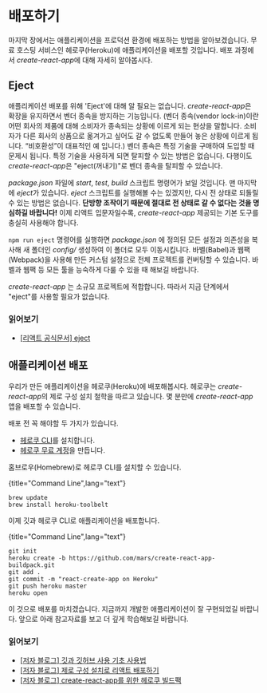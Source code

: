 # 배포하기

마지막 장에서는 애플리케이션을 프로덕션 환경에 배포하는 방법을 알아보겠습니다. 무료 호스팅 서비스인 헤로쿠(Heroku)에 애플리케이션을 배포할 것입니다. 배포 과정에서 *create-react-app*에 대해 자세히 알아봅시다.

## Eject

애플리케이션 배포를 위해 'Eject'에 대해 알 필요는 없습니다. *create-react-app*은 확장을 유지하면서 벤더 종속을 방지하는 기능입니다. (벤더 종속(vendor lock-in)이란 어떤 회사의 제품에 대해 소비자가 종속되는 상황에 이르게 되는 현상을 말합니다. 소비자가 다른 회사의 상품으로 옮겨가고 싶어도 갈 수 없도록 만들어 놓은 상황에 이르게 됩니다. “비호환성”이 대표적인 예 입니다.)  벤더 종속은 특정 기술을 구매하여 도입할 때 문제시 됩니다. 특정 기술을 사용하게 되면 탈피할 수 있는 방법은 없습니다. 다행이도 *create-react-app*은 "eject(꺼내기)"로 벤더 종속을 탈피할 수 있습니다.

*package.json* 파일에 *start*, *test*, *build* 스크립트 명령어가 보일 것입니다. 맨 마지막에 *eject*가 있습니다. *eject* 스크립트를 실행해볼 수는 있겠지만, 다시 전 상태로 되돌릴 수 있는 방법은 없습니다. **단방향 조작이기 때문에 절대로 전 상태로 갈 수 없다는 것을 명심하길 바랍니다!** 이제 리액트 입문자일수록, *create-react-app* 제공되는 기본 도구를 충실히 사용해야 합니다. 

`npm run eject` 명령어를 실행하면  *package.json* 에 정의된 모든 설정과 의존성을 복사해 새 폴더인 *config/* 생성하여 이 폴더로 모두 이동시킵니다. 바벨(Babel)과 웹팩(Webpack)을 사용해 만든 커스텀 설정으로 전체 프로젝트를 컨버팅할 수 있습니다. 바벨과 웹팩 등 모든 툴을 능숙하게 다룰 수 있을 때 해보길 바랍니다.

*create-react-app* 는 소규모 프로젝트에 적합합니다. 따라서 지금 단계에서 "eject"를 사용할 필요가 없습니다.

### 읽어보기

* [[리액트 공식문서] eject](https://github.com/facebookincubator/create-react-app#converting-to-a-custom-setup)

## 애플리케이션 배포

우리가 만든 애플리케이션을 헤로쿠(Heroku)에 배포해봅시다. 헤로쿠는 *create-react-app*의 제로 구성 설치 철학을 따르고 있습니다. 몇 분만에 *create-react-app* 앱을 배포할 수 있습니다. 

배포 전 꼭 해야할 두 가지가 있습니다.

* [헤로쿠 CLI](https://devcenter.heroku.com/articles/heroku-command-line)를 설치합니다.
* [헤로쿠 무료 계정](https://www.heroku.com/)을 만듭니다.


홈브로우(Homebrew)로 헤로쿠 CLI를 설치할 수 있습니다.

{title="Command Line",lang="text"}
~~~~~~~~
brew update
brew install heroku-toolbelt
~~~~~~~~

이제 깃과 헤로쿠 CLI로 애플리케이션을 배포합니다.

{title="Command Line",lang="text"}
~~~~~~~~
git init
heroku create -b https://github.com/mars/create-react-app-buildpack.git
git add .
git commit -m "react-create-app on Heroku"
git push heroku master
heroku open
~~~~~~~~

이 것으로 배포를 마치겠습니다. 지금까지 개발한 애플리케이션이 잘 구현되었길 바랍니다. 앞으로 아래 참고자료를 보고 더 깊게 학습해보길 바랍니다.

### 읽어보기

* [[저자 블로그] 깃과 깃허브 사용 기초 사용법](https://www.robinwieruch.de/git-essential-commands/)
* [[저자 블로그] 제로 구성 설치로 리액트 배포하기](https://blog.heroku.com/deploying-react-with-zero-configuration)
* [[저자 블로그] create-react-app를 위한 헤로쿠 빌드팩](https://github.com/mars/create-react-app-buildpack)
